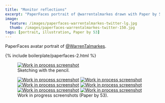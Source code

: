 ```yaml
---
title: "Monitor reflections"
excerpt: "PaperFaces portrait of @warrentalmarkes drawn with Paper by 53 on an iPad."
image: 
  feature: /images/paperfaces-warrentalmarkes-twitter-lg.jpg
  thumb: /images/paperfaces-warrentalmarkes-twitter-150.jpg
tags: [portrait, illustration, Paper by 53]
---
```


PaperFaces avatar portrait of <a href="http://twitter.com/WarrenTalmarkes">@WarrenTalmarkes</a>.

{% include boilerplate/paperfaces-2.html %}

<figure>
  <a href="{{ site.url }}/images/paperfaces-warrentalmarkes-process-1-lg.jpg"><img src="{{ site.url }}/images/paperfaces-warrentalmarkes-process-1-750.jpg" alt="Work in process screenshot"></a>
  <figcaption>Sketching with the pencil.</figcaption>
</figure>

<figure class="half">
  <a href="{{ site.url }}/images/paperfaces-warrentalmarkes-process-2-lg.jpg"><img src="{{ site.url }}/images/paperfaces-warrentalmarkes-process-2-600.jpg" alt="Work in process screenshot"></a>
  <a href="{{ site.url }}/images/paperfaces-warrentalmarkes-process-3-lg.jpg"><img src="{{ site.url }}/images/paperfaces-warrentalmarkes-process-3-600.jpg" alt="Work in process screenshot"></a>
  <a href="{{ site.url }}/images/paperfaces-warrentalmarkes-process-4-lg.jpg"><img src="{{ site.url }}/images/paperfaces-warrentalmarkes-process-4-600.jpg" alt="Work in process screenshot"></a>
  <a href="{{ site.url }}/images/paperfaces-warrentalmarkes-process-5-lg.jpg"><img src="{{ site.url }}/images/paperfaces-warrentalmarkes-process-5-600.jpg" alt="Work in process screenshot"></a>
  <a href="{{ site.url }}/images/paperfaces-warrentalmarkes-process-6-lg.jpg"><img src="{{ site.url }}/images/paperfaces-warrentalmarkes-process-6-600.jpg" alt="Work in process screenshot"></a>
  <a href="{{ site.url }}/images/paperfaces-warrentalmarkes-process-7-lg.jpg"><img src="{{ site.url }}/images/paperfaces-warrentalmarkes-process-7-600.jpg" alt="Work in process screenshot"></a>
  <figcaption>Work in progress screenshots (Paper by 53).</figcaption>
</figure>